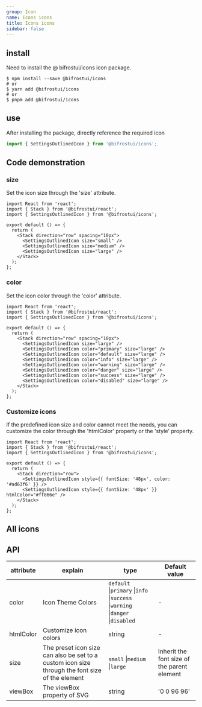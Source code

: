 ```yaml
---
group: Icon
name: Icons icons
title: Icons icons
sidebar: false
---
```


## install

Need to install the @ bifrostui/icons icon package.

```
$ npm install --save @bifrostui/icons
# or
$ yarn add @bifrostui/icons
# or
$ pnpm add @bifrostui/icons
```

## use

After installing the package, directly reference the required icon

```js
import { SettingsOutlinedIcon } from '@bifrostui/icons';
```

## Code demonstration

### size

Set the icon size through the 'size' attribute.

```tsx
import React from 'react';
import { Stack } from '@bifrostui/react';
import { SettingsOutlinedIcon } from '@bifrostui/icons';

export default () => {
  return (
    <Stack direction="row" spacing="10px">
      <SettingsOutlinedIcon size="small" />
      <SettingsOutlinedIcon size="medium" />
      <SettingsOutlinedIcon size="large" />
    </Stack>
  );
};
```

### color

Set the icon color through the 'color' attribute.

```tsx
import React from 'react';
import { Stack } from '@bifrostui/react';
import { SettingsOutlinedIcon } from '@bifrostui/icons';

export default () => {
  return (
    <Stack direction="row" spacing="10px">
      <SettingsOutlinedIcon size="large" />
      <SettingsOutlinedIcon color="primary" size="large" />
      <SettingsOutlinedIcon color="default" size="large" />
      <SettingsOutlinedIcon color="info" size="large" />
      <SettingsOutlinedIcon color="warning" size="large" />
      <SettingsOutlinedIcon color="danger" size="large" />
      <SettingsOutlinedIcon color="success" size="large" />
      <SettingsOutlinedIcon color="disabled" size="large" />
    </Stack>
  );
};
```

### Customize icons

If the predefined icon size and color cannot meet the needs, you can customize the color through the 'htmlColor' property or the 'style' property.

```tsx
import React from 'react';
import { Stack } from '@bifrostui/react';
import { SettingsOutlinedIcon } from '@bifrostui/icons';

export default () => {
  return (
    <Stack direction="row">
      <SettingsOutlinedIcon style={{ fontSize: '48px', color: '#ad63f6' }} />
      <SettingsOutlinedIcon style={{ fontSize: '48px' }} htmlColor="#ff866e" />
    </Stack>
  );
};
```

## All icons

<code src="./demo/index.tsx"></code>

## API

|attribute|explain|type|Default value|
| --------- | --------------------------------------------------------------- | ------------------------------------------------------------------------------------ | -------------------- |
|color|Icon Theme Colors|`default` \|`primary` \|`info` \|`success` \|`warning` \|`danger` \|`disabled`|-|
|htmlColor|Customize icon colors|string|-|
|size|The preset icon size can also be set to a custom icon size through the font size of the element|`small` \|`medium` \|`large`|Inherit the font size of the parent element|
|viewBox|The viewBox property of SVG|string|'0 0 96 96'|
